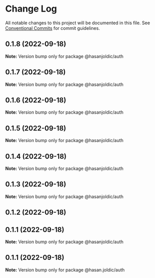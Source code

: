 # Change Log

All notable changes to this project will be documented in this file.
See [Conventional Commits](https://conventionalcommits.org) for commit guidelines.

## 0.1.8 (2022-09-18)

**Note:** Version bump only for package @hasanjoldic/auth





## 0.1.7 (2022-09-18)

**Note:** Version bump only for package @hasanjoldic/auth





## 0.1.6 (2022-09-18)

**Note:** Version bump only for package @hasanjoldic/auth





## 0.1.5 (2022-09-18)

**Note:** Version bump only for package @hasanjoldic/auth





## 0.1.4 (2022-09-18)

**Note:** Version bump only for package @hasanjoldic/auth





## 0.1.3 (2022-09-18)

**Note:** Version bump only for package @hasanjoldic/auth





## 0.1.2 (2022-09-18)



## 0.1.1 (2022-09-18)

**Note:** Version bump only for package @hasanjoldic/auth





## 0.1.1 (2022-09-18)

**Note:** Version bump only for package @hasan.joldic/auth
